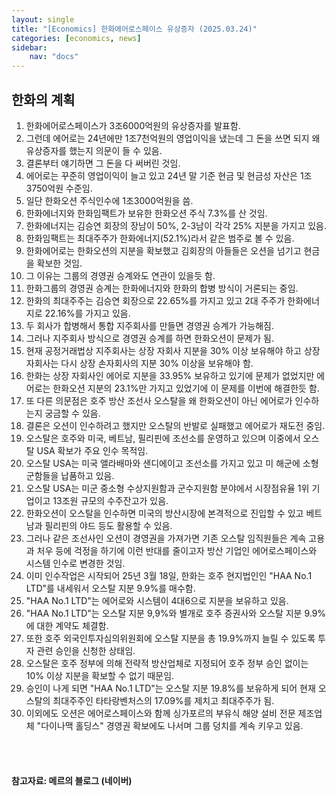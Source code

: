 ```yaml
---
layout: single
title: "[Economics] 한화에어로스페이스 유상증자 (2025.03.24)"
categories: [economics, news]
sidebar:
    nav: "docs"
---
```


## 한화의 계획
1. 한화에어로스페이스가 3조6000억원의 유상증자를 발표함.
1. 그런데 에어로는 24년에만 1조7천억원의 영업이익을 냈는데 그 돈을 쓰면 되지 왜 유상증자를 했는지 의문이 들 수 있음.
1. 결론부터 얘기하면 그 돈을 다 써버린 것임.
1. 에어로는 꾸준히 영업이익이 늘고 있고 24년 말 기준 현금 및 현금성 자산은 1조3750억원 수준임.
1. 일단 한화오션 주식인수에 1조3000억원을 씀.
1. 한화에너지와 한화임팩트가 보유한 한화오션 주식 7.3%를 산 것임.
1. 한화에너지는 김승연 회장의 장남이 50%, 2-3남이 각각 25% 지분을 가지고 있음.
1. 한화임팩트는 최대주주가 한화에너지(52.1%)라서 같은 범주로 볼 수 있음.
1. 한화에어로는 한화오션의 지분을 확보했고 김회장의 아들들은 오션을 넘기고 현금을 확보한 것임.
1. 그 이유는 그룹의 경영권 승계와도 연관이 있을듯 함.
1. 한화그룹의 경영권 승계는 한화에너지와 한화의 합병 방식이 거론되는 중임.
1. 한화의 최대주주는 김승연 회장으로 22.65%를 가지고 있고 2대 주주가 한화에너지로 22.16%를 가지고 있음.
1. 두 회사가 합병해서 통합 지주회사를 만들면 경영권 승계가 가능해짐.
1. 그러나 지주회사 방식으로 경영권 승계를 하면 한화오션이 문제가 됨.
1. 현재 공정거래법상 지주회사는 상장 자회사 지분을 30% 이상 보유해야 하고 상장 자회사는 다시 상장 손자회사의 지분 30% 이상을 보유해야 함.
1. 한화는 상장 자회사인 에어로 지분을 33.95% 보유하고 있기에 문제가 없었지만 에어로는 한화오션 지분의 23.1%만 가지고 있었기에 이 문제를 이번에 해결한듯 함.
1. 또 다른 의문점은 호주 방산 조선사 오스탈을 왜 한화오션이 아닌 에어로가 인수하는지 궁금할 수 있음.
1. 결론은 오션이 인수하려고 했지만 오스탈의 반발로 실패했고 에어로가 재도전 중임.
1. 오스탈은 호주와 미국, 베트남, 필리핀에 조선소를 운영하고 있으며 이중에서 오스탈 USA 확보가 주요 인수 목적임.
1. 오스탈 USA는 미국 앨라배마와 샌디에이고 조선소를 가지고 있고 미 해군에 소형군함들을 납품하고 있음.
1. 오스탈 USA는 미군 중소형 수상지원함과 군수지원함 분야에서 시장점유율 1위 기업이고 13조원 규모의 수주잔고가 있음.
1. 한화오션이 오스탈을 인수하면 미국의 방산시장에 본격적으로 진입할 수 있고 베트남과 필리핀의 야드 등도 활용할 수 있음.
1. 그러나 같은 조선사인 오션이 경영권을 가져가면 기존 오스탈 임직원들은 계속 고용과 처우 등에 걱정을 하기에 이런 반대를 줄이고자 방산 기업인 에어로스페이스와 시스템 인수로 변경한 것임.
1. 이미 인수작업은 시작되어 25년 3월 18일, 한화는 호주 현지법인인 "HAA No.1 LTD"를 내세워서 오스탈 지분 9.9%를 매수함.
1. "HAA No.1 LTD"는 에어로와 시스템이 4대6으로 지분을 보유하고 있음.
1. "HAA No.1 LTD"는 오스탈 지분 9,9%와 별개로 호주 증권사와 오스탈 지분 9.9%에 대한 계약도 체결함.
1. 또한 호주 외국인투자심의위원회에 오스탈 지분을 총 19.9%까지 늘릴 수 있도록 투자 관련 승인을 신청한 상태임.
1. 오스탈은 호주 정부에 의해 전략적 방산업체로 지정되어 호주 정부 승인 없이는 10% 이상 지분을 확보할 수 없기 때문임.
1. 승인이 나게 되면 "HAA No.1 LTD"는 오스탈 지분 19.8%를 보유하게 되어 현재 오스탈의 최대주주인 타타랑벤처스의 17.09%를 제치고 최대주주가 됨.
1. 이외에도 오션은 에어로스페이스와 함께 싱가포르의 부유식 해양 설비 전문 제조업체 "다이나맥 홀딩스" 경영권 확보에도 나서며 그룹 덩치를 계속 키우고 있음.


<br/>
<br/>

#### 참고자료: 메르의 블로그 (네이버) 